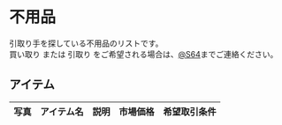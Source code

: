 # 不用品

引取り手を探している不用品のリストです。  
買い取り または 引取り をご希望される場合は、[@S64](http://s64.jp)までご連絡ください。

## アイテム

| 写真 | アイテム名 | 説明 | 市場価格 | 希望取引条件 |
|------|------------|------|----------|--------------|
